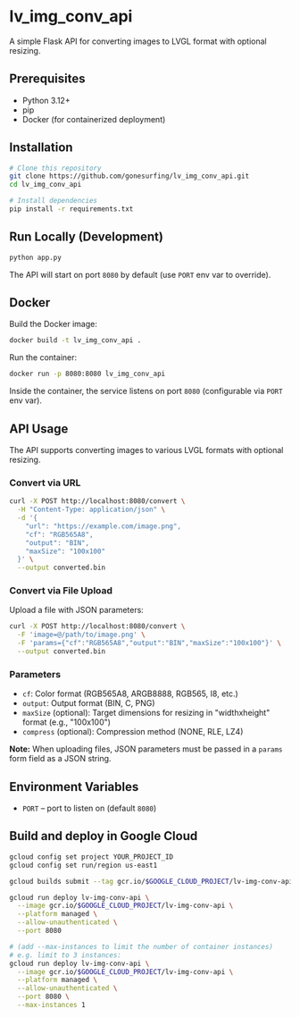 # lv_img_conv_api

A simple Flask API for converting images to LVGL format with optional resizing.

## Prerequisites

- Python 3.12+
- pip
- Docker (for containerized deployment)

## Installation

```bash
# Clone this repository
git clone https://github.com/gonesurfing/lv_img_conv_api.git
cd lv_img_conv_api

# Install dependencies
pip install -r requirements.txt
```

## Run Locally (Development)

```bash
python app.py
```

The API will start on port `8080` by default (use `PORT` env var to override).

## Docker

Build the Docker image:
```bash
docker build -t lv_img_conv_api .
```

Run the container:
```bash
docker run -p 8080:8080 lv_img_conv_api
```

Inside the container, the service listens on port `8080` (configurable via `PORT` env var).

## API Usage

The API supports converting images to various LVGL formats with optional resizing. 

### Convert via URL

```bash
curl -X POST http://localhost:8080/convert \
  -H "Content-Type: application/json" \
  -d '{
    "url": "https://example.com/image.png",
    "cf": "RGB565A8",
    "output": "BIN",
    "maxSize": "100x100"
  }' \
  --output converted.bin
```

### Convert via File Upload

Upload a file with JSON parameters:

```bash
curl -X POST http://localhost:8080/convert \
  -F 'image=@/path/to/image.png' \
  -F 'params={"cf":"RGB565A8","output":"BIN","maxSize":"100x100"}' \
  --output converted.bin
```

### Parameters

- `cf`: Color format (RGB565A8, ARGB8888, RGB565, I8, etc.)
- `output`: Output format (BIN, C, PNG)
- `maxSize` (optional): Target dimensions for resizing in "widthxheight" format (e.g., "100x100")
- `compress` (optional): Compression method (NONE, RLE, LZ4)

**Note:** When uploading files, JSON parameters must be passed in a `params` form field as a JSON string.

## Environment Variables

- `PORT` – port to listen on (default `8080`)

## Build and deploy in Google Cloud
```bash
gcloud config set project YOUR_PROJECT_ID
gcloud config set run/region us-east1

gcloud builds submit --tag gcr.io/$GOOGLE_CLOUD_PROJECT/lv-img-conv-api

gcloud run deploy lv-img-conv-api \
  --image gcr.io/$GOOGLE_CLOUD_PROJECT/lv-img-conv-api \
  --platform managed \
  --allow-unauthenticated \
  --port 8080

# (add --max-instances to limit the number of container instances)
# e.g. limit to 3 instances:
gcloud run deploy lv-img-conv-api \
  --image gcr.io/$GOOGLE_CLOUD_PROJECT/lv-img-conv-api \
  --platform managed \
  --allow-unauthenticated \
  --port 8080 \
  --max-instances 1
```